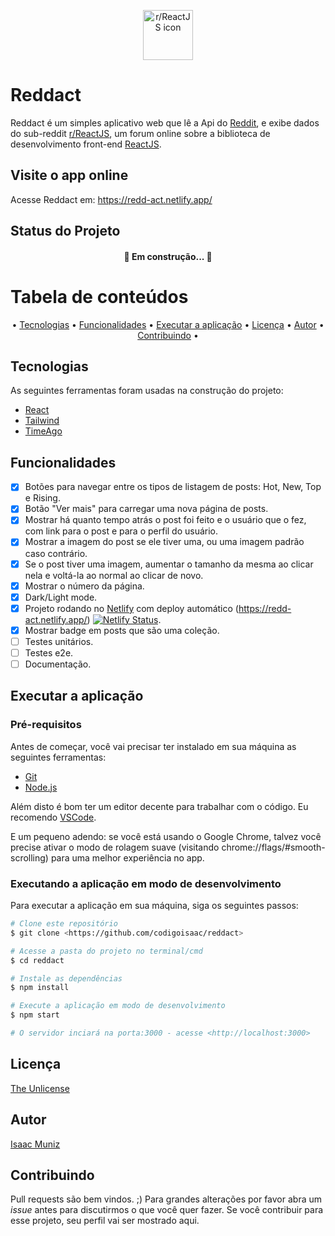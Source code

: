 <p  align="center">
<img  src="https://styles.redditmedia.com/t5_2zldd/styles/communityIcon_fbblpo38vy941.png?width=256&s=13a87a036836ce95570a76feb53f27e61717ad1b" width="80"  alt="r/ReactJS icon"  />
</p>

# Reddact

Reddact é um simples aplicativo web que lê a Api do [Reddit](https://reddit.com), e exibe dados do sub-reddit [r/ReactJS](https://reddit.com/r/ReactJS), um forum online sobre a biblioteca de desenvolvimento front-end [ReactJS](https://reactjs.org).

## Visite o app online

Acesse Reddact em: https://redd-act.netlify.app/

## Status do Projeto

<h4 align="center"> 🚧 Em construção... 🚧 </h4>

# Tabela de conteúdos

<p align="center">  
  • 
	<a href="#tecnologias">Tecnologias</a> 
  • 
	<a href="#funcionalidades">Funcionalidades</a> 
  • 
	<a href="#executar-a-aplicação">Executar a aplicação</a> 
  • 
	<a href="#licença">Licença</a> 
  • 
  <a href="#autor">Autor</a> 
  •
  <a href="#contribuindo">Contribuindo</a> 
  •
</p>

## Tecnologias

As seguintes ferramentas foram usadas na construção do projeto:

- [React](https://pt-br.reactjs.org/)
- [Tailwind](https://tailwindcss.com/)
- [TimeAgo](https://timeago.org/)

## Funcionalidades

- [x] Botões para navegar entre os tipos de listagem de posts: Hot, New, Top e Rising.
- [x] Botão "Ver mais" para carregar uma nova página de posts.
- [x] Mostrar há quanto tempo atrás o post foi feito e o usuário que o fez, com link para o post e para o perfil do usuário.
- [x] Mostrar a imagem do post se ele tiver uma, ou uma imagem padrão caso contrário.
- [x] Se o post tiver uma imagem, aumentar o tamanho da mesma ao clicar nela e voltá-la ao normal ao clicar de novo.
- [x] Mostrar o número da página.
- [x] Dark/Light mode.
- [x] Projeto rodando no [Netlify](https://netlify.com) com deploy automático (https://redd-act.netlify.app/) [![Netlify Status](https://api.netlify.com/api/v1/badges/3a34b761-eb9c-4abc-aab6-3740bf78aecd/deploy-status)](https://app.netlify.com/sites/redd-act/deploys).
- [x] Mostrar badge em posts que são uma coleção.
- [ ] Testes unitários.
- [ ] Testes e2e.
- [ ] Documentação.

## Executar a aplicação

### Pré-requisitos

Antes de começar, você vai precisar ter instalado em sua máquina as seguintes ferramentas:

- [Git](https://git-scm.com)
- [Node.js](https://nodejs.org/en/)

Além disto é bom ter um editor decente para trabalhar com o código. Eu recomendo [VSCode](https://code.visualstudio.com/).

E um pequeno adendo: se você está usando o Google Chrome, talvez você precise ativar o modo de rolagem suave (visitando chrome://flags/#smooth-scrolling) para uma melhor experiência no app.

### Executando a aplicação em modo de desenvolvimento

Para executar a aplicação em sua máquina, siga os seguintes passos:

```bash
# Clone este repositório
$ git clone <https://github.com/codigoisaac/reddact>

# Acesse a pasta do projeto no terminal/cmd
$ cd reddact

# Instale as dependências
$ npm install

# Execute a aplicação em modo de desenvolvimento
$ npm start

# O servidor inciará na porta:3000 - acesse <http://localhost:3000>
```

## Licença

[The Unlicense](https://choosealicense.com/licenses/unlicense/)

## Autor

[Isaac Muniz](https://campsite.bio/codigoisaac)

## Contribuindo

Pull requests são bem vindos. ;)
Para grandes alterações por favor abra um _issue_ antes para discutirmos o que você quer fazer.
Se você contribuir para esse projeto, seu perfil vai ser mostrado aqui.
